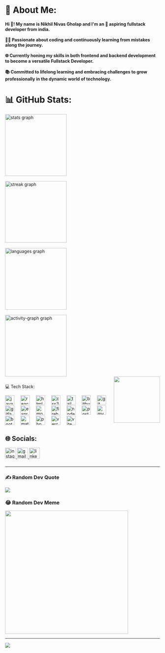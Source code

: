 # 💫 About Me:
<h4 align="left">Hi 👋! My name is Nikhil Nivas Gholap and I'm an 🚀 aspiring fullstack developer from india.<br><br>👨‍💻 Passionate about coding and continuously learning from mistakes along the journey.<br><br>🌐 Currently honing my skills in both frontend and backend development to become a versatile Fullstack Developer.<br><br>📚 Committed to lifelong learning and embracing challenges to grow professionally in the dynamic world of technology.</h4>


# 📊 GitHub Stats:
<div>
  <img src="https://github-readme-stats.vercel.app/api?username=Nikhilgholap1304&hide_title=false&hide_rank=false&show_icons=true&include_all_commits=true&count_private=true&disable_animations=false&theme=dark&locale=en&hide_border=false" height="200" alt="stats graph" /> <br><br>
  <img src="https://streak-stats.demolab.com?user=Nikhilgholap1304&locale=en&mode=daily&theme=dark&hide_border=false&border_radius=5" height="200" alt="streak graph" /> <br><br>
  <img src="https://github-readme-stats.vercel.app/api/top-langs?username=Nikhilgholap1304&locale=en&hide_title=false&layout=compact&card_width=320&langs_count=5&theme=dark&hide_border=false" height="200" alt="languages graph" /> <br><br>
  <img src="https://github-readme-activity-graph.vercel.app/graph?username=Nikhilgholap1304&area=true" height="200" alt="activity-graph graph"  />
</div>



<img align="right" height="150" src="https://media.giphy.com/media/R03zWv5p1oNSQd91EP/giphy.gif?cid=790b7611izugi35sabnt9z5c2hh20a4wfhfl10szfndtbm5n&ep=v1_gifs_search&rid=giphy.gif&ct=g"  />


###
💻 Tech Stack:
<div align="left">
  <img src="https://cdn.jsdelivr.net/gh/devicons/devicon/icons/javascript/javascript-original.svg" height="30" alt="javascript logo"  />
  <img width="12" />
  <img src="https://cdn.jsdelivr.net/gh/devicons/devicon/icons/react/react-original.svg" height="30" alt="react logo"  />
  <img width="12" />
  <img src="https://cdn.jsdelivr.net/gh/devicons/devicon/icons/html5/html5-original.svg" height="30" alt="html5 logo"  />
  <img width="12" />
  <img src="https://cdn.jsdelivr.net/gh/devicons/devicon/icons/css3/css3-original.svg" height="30" alt="css3 logo"  />
  <img width="12" />
  <img src="https://skillicons.dev/icons?i=tailwind" height="30" alt="tailwindcss logo"  />
  <img width="12" />
  <img src="https://cdn.jsdelivr.net/gh/devicons/devicon/icons/bitbucket/bitbucket-original.svg" height="30" alt="bitbucket logo"  />
  <img width="12" />
  <img src="https://cdn.jsdelivr.net/gh/devicons/devicon/icons/git/git-original.svg" height="30" alt="git logo"  />
  <img width="12" />
  <img src="https://cdn.jsdelivr.net/gh/devicons/devicon/icons/gitlab/gitlab-original.svg" height="30" alt="gitlab logo"  />
  <img width="12" />
  <img src="https://skillicons.dev/icons?i=express" height="30" alt="express logo"  />
  <img width="12" />
  <img src="https://skillicons.dev/icons?i=mongodb" height="30" alt="mongodb logo"  />
  <img width="12" />
  <img src="https://skillicons.dev/icons?i=firebase" height="30" alt="firebase logo"  />
  <img width="12" />
  <img src="https://skillicons.dev/icons?i=nodejs" height="30" alt="nodejs logo"  />
  <img width="12" />
  <img src="https://skillicons.dev/icons?i=postman" height="30" alt="postman logo"  />
  <img width="12" />
  <img src="https://skillicons.dev/icons?i=mysql" height="30" alt="mysql logo"  />
  <img width="12" />
  <img src="https://skillicons.dev/icons?i=bootstrap" height="30" alt="bootstrap logo"  />
  <img width="12" />
  <img src="https://skillicons.dev/icons?i=materialui" height="30" alt="materialui logo"  />
  <img width="12" />
  <img src="https://skillicons.dev/icons?i=php" height="30" alt="php logo"  />
  <img width="12" />
  <img src="https://skillicons.dev/icons?i=vercel" height="30" alt="vercel logo"  />
  <img width="12" />
  <img src="https://skillicons.dev/icons?i=vite" height="30" alt="vite logo"  />
</div>

###

## 🌐 Socials:
<div align="left">
  <a href="https://www.instagram.com/nikhil__gholap1304/" target="_blank">
    <img src="https://img.shields.io/static/v1?message=Instagram&logo=instagram&label=&color=E4405F&logoColor=white&labelColor=&style=for-the-badge" height="35" alt="instagram logo"  />
  </a>
  <a href="nikhilgholap1304@gmail.com" target="_blank">
    <img src="https://img.shields.io/static/v1?message=Gmail&logo=gmail&label=&color=D14836&logoColor=white&labelColor=&style=for-the-badge" height="35" alt="gmail logo"  />
  </a>
  <a href="www.linkedin.com/in/nikhil-n-gholap" target="_blank">
    <img src="https://img.shields.io/static/v1?message=LinkedIn&logo=linkedin&label=&color=0077B5&logoColor=white&labelColor=&style=for-the-badge" height="35" alt="linkedin logo"  />
  </a>
</div>

###

---
### ✍️ Random Dev Quote
![](https://quotes-github-readme.vercel.app/api?type=horizontal&theme=dark)

### 😂 Random Dev Meme
<img src='https://memer-new.vercel.app/' style="height: 400px;"/>

---
[![](https://visitcount.itsvg.in/api?id=NikhilGholap1304&icon=6&color=7)](https://visitcount.itsvg.in)

<!-- Proudly created with GPRM ( https://gprm.itsvg.in ) -->

